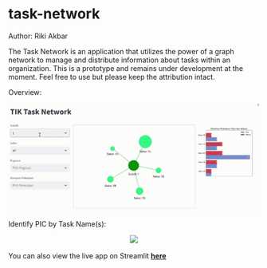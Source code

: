 # task-network

Author: Riki Akbar

The Task Network is an application that utilizes the power of a graph network to manage and distribute information about tasks within an organization. 
This is a prototype and remains under development at the moment. Feel free to use but please keep the attribution intact.

Overview:
<p align="center">
  <img src="images/demo2.gif">
</p>

Identify PIC by Task Name(s):
<p align="center">
  <img src="images/demo3.gif">
</p>

You can also view the live app on Streamlit <b><a href="https://task-network.streamlit.app/">here</a></b>
